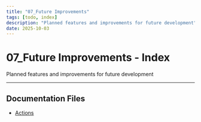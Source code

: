 ```yaml
---
title: "07_Future Improvements"
tags: [todo, index]
description: "Planned features and improvements for future development"
date: 2025-10-03
---
```


# 07_Future Improvements - Index

Planned features and improvements for future development

---

## Documentation Files

- [Actions](todo/actions)
